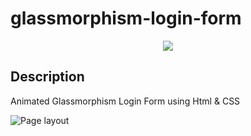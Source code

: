 # glassmorphism-login-form

<p align="center">
   <img src="http://img.shields.io/static/v1?label=STATUS&message=ALREADY%20DEVELOPED&color=RED&style=for-the-badge" #vitrinedev/>
</p>

## Description

<p align="justify">
Animated Glassmorphism Login Form using Html &amp; CSS

![Page layout](https://github.com/dexter2k8/Glassmorphism-login-form/blob/main/assets/page.gif)

</p>
